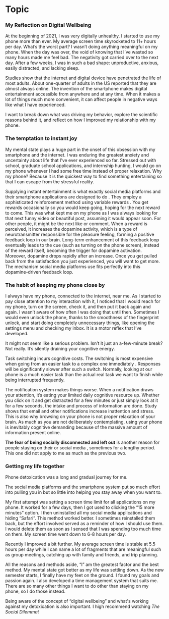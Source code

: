 # Topic
### My Reflection on Digital Wellbeing

At the beginning of 2021, I was very digitally unhealthy. I started to use my phone more than ever. My average screen time skyrocketed to 11+ hours per day. What’s the worst part? I wasn’t doing anything meaningful on my phone. When the day was over, the void of knowing that I’ve wasted so many hours made me feel bad. The negativity got carried over to the next day. After a few weeks, I was in such a bad shape: unproductive, anxious, easily distracted, and lacking sleep. 

Studies show that the internet and digital device have penetrated the life of most adults. About one-quarter of adults in the US reported that they are almost always online.  The invention of the smartphone makes digital entertainment accessible from anywhere and at any time. When it makes a lot of things much more convenient, it can affect people in negative ways like what I have experienced. 

I want to break down what was driving my behavior, explore the scientific reasons behind it, and reflect on how I improved my relationship with my phone.

### The temptation to instant joy

My mental state plays a huge part in the onset of this obsession with my smartphone and the internet. I was enduring the greatest anxiety and uncertainty about life that I’ve ever experienced so far. Stressed out with school, graduate school applications, and internship hunting, I would go on my phone whenever I had some free time instead of proper relaxation. Why my phone? Because it is the quickest way to find something entertaining so that I can escape from the stressful reality. 

Supplying instant entertainment is what exactly social media platforms and their smartphone applications are designed to do . They employ a sophisticated reinforcement method using variable rewards . You get rewards occasionally so you would keep going, hoping for the next reward to come. This was what kept me on my phone as I was always looking for that next funny video or beautiful post, assuming it would appear soon. For other people, it might be the next like or comment. When a reward is perceived, it increases the dopamine activity, which is a type of neurotransmitter responsible for the pleasure feeling, forming a positive feedback loop in our brain. Long-term enhancement of this feedback loop eventually leads to the cue (such as turning on the phone screen), instead of the reward itself, becoming the trigger for dopamine activation. Moreover, dopamine drops rapidly after an increase. Once you get pulled back from the satisfaction you just experienced, you will want to get more. The mechanism social media platforms use fits perfectly into this dopamine-driven feedback loop.

### The habit of keeping my phone close by

I always have my phone, connected to the internet, near me. As I started to pay close attention to my interaction with it, I noticed that I would reach for my phone, turn on the screen, check it, and then put it back again and again. I wasn’t aware of how often I was doing that until then. Sometimes I would even unlock the phone, thanks to the smoothness of the fingerprint unlock, and start doing completely unnecessary things, like opening the settings menu and checking my inbox. It is a motor reflex that I’ve developed.

It might not seem like a serious problem. Isn’t it just an a-few-minute break? Not really. It’s silently draining your cognitive energy.

Task switching incurs cognitive costs.  The switching is most expensive when going from an easier task to a complex one immediately . Responses will be significantly slower after such a switch. Normally, looking at our phone is a much easier task than the actual real task we want to finish while being interrupted frequently.

The notification system makes things worse. When a notification draws your attention, it’s eating your limited daily cognitive resource up. Whether you click on it and get distracted for a few minutes or just simply look at it for a few seconds, the intake and process of information are done. Study shows that email and other notifications increase inattention and stress. This is also why browsing on your phone is not proper relaxation of your brain. As much as you are not deliberately contemplating, using your phone is inevitably cognitive demanding because of the massive amount of information present online.

**The fear of being socially disconnected and left out** is another reason for people staying on their or social media , sometimes for a lengthy period. This one did not apply to me as much as the previous two.

### Getting my life together

Phone detoxication was a long and gradual journey for me. 

The social media platforms and the smartphone system put so much effort into pulling you in but so little into helping you stay away when you want to. 

My first attempt was setting a screen time limit for all applications on my phone. It worked for a few days, then I got used to clicking the “15 more minutes” option. I then uninstalled all my social media applications and hiding “Safari”. This method worked better. I sometimes reinstalled them back, but the effort involved served as a reminder of how I should use them. I would delete them as soon as I sensed that I was spending too much time on them. My screen time went down to 6-8 hours per day.

Recently I improved a bit further. My average screen time is stable at 5.5 hours per day while I can name a lot of fragments that are meaningful such as group meetings, catching up with family and friends, and trip planning.

All the reasons and methods aside, “I” am the greatest factor and the best method. My mental state got better as my life was settling down. As the new semester starts, I finally have my feet on the ground. I found my goals and passion again. I also developed a time management system that suits me. There are so many other things I want to do other than staying on my phone, so I do those instead.

Being aware of the concept of “digital wellbeing” and what's working against my detoxication is also important. I high recommend watching *The Social Dilemma*! 
